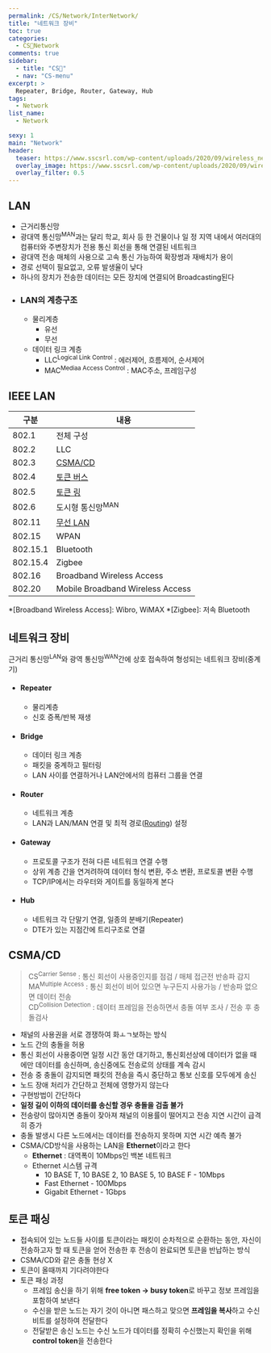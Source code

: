 ```yaml
---
permalink: /CS/Network/InterNetwork/
title: "네트워크 장비"
toc: true
categories:
  - CS🐰Network
comments: true
sidebar:
  - title: "CS🐰"
  - nav: "CS-menu"
excerpt: >
  Repeater, Bridge, Router, Gateway, Hub
tags:
  - Network
list_name:
  - Network

sexy: 1
main: "Network"
header:
  teaser: https://www.sscsrl.com/wp-content/uploads/2020/09/wireless_network_internet_of_things_iot_thinkstock_853701554_3x2-100740688-large.jpg
  overlay_image: https://www.sscsrl.com/wp-content/uploads/2020/09/wireless_network_internet_of_things_iot_thinkstock_853701554_3x2-100740688-large.jpg
  overlay_filter: 0.5
---
```



## LAN
- 근거리통신망
- 광대역 통신망<sup>MAN</sup>과는 달리 학교, 회사 등 한 건물이나 일 정 지역 내에서 여러대의 컴퓨터와 주변장치가 전용 통신 회선을 통해 연결된 네트워크
- 광대역 전송 매체의 사용으로 고속 통신 가능하여 확장썽과 재배치가 용이
- 경로 선택이 필요없고, 오류 발생율이 낮다
- 하나의 장치가 전송한 데이터는 모든 장치에 연결되어 Broadcasting된다
- ### LAN의 계층구조
  - 물리계층
    - 유선 
    - 무선
  - 데이터 링크 계층
    - LLC<sup>Logical Link Control</sup> : 에러제어, 흐름제어, 순서제어
    - MAC<sup>Mediaa Access Control</sup> : MAC주소, 프레임구성

## IEEE LAN

| 구분 | 내용 |
|---------|---------|
|802.1|전체 구성|
|802.2|LLC|
|802.3|[CSMA/CD](#csmacd)|
|802.4|[토큰 버스](#토큰-패싱)|
|802.5|[토큰 링](#토큰-패싱)|
|802.6|도시형 통신망<sup>MAN</sup>|
|802.11|[무선 LAN]()|
|802.15|WPAN|
|802.15.1|Bluetooth|
|802.15.4|Zigbee|
|802.16|Broadband Wireless Access|
|802.20|Mobile Broadband Wireless Access|


*[Broadband Wireless Access]: Wibro, WiMAX
*[Zigbee]: 저속 Bluetooth

## 네트워크 장비
근거리 통신망<sup>LAN</sup>와 광역 통신망<sup>WAN</sup>간에 상호 접속하여 형성되는 네트워크 장비(중계기)

- #### Repeater
  - 물리계층
  - 신호 증폭/반복 재생
- #### Bridge
  - 데이터 링크 계층
  - 패킷을 중계하고 필터링
  - LAN 사이를 연결하거나 LAN안에서의 컴퓨터 그룹을 연결
- #### Router
  - 네트워크 계층
  - LAN과 LAN/MAN 연결 및 최적 경로([Routing](https://chanyoung-dev.github.io/CS/Network/Routing/)) 설정
- #### Gateway
  - 프로토콜 구조가 전혀 다른 네트워크 연결 수행
  - 상위 계층 간을 연겨려하여 데이터 형식 변환, 주소 변환, 프로토콜 변환 수행
  - TCP/IP에서는 라우터와 게이트를 동일하게 본다
- #### Hub
  - 네트워크 각 단말기 연결, 일종의 분배기(Repeater)
  - DTE가 있는 지점간에 트리구조로 연결
  

## CSMA/CD
>CS<sup>Carrier Sense</sup> : 통신 회선이 사용중인지를 점검 / 매체 접근전 반송파 감지  
>MA<sup>Multiple Access</sup> : 통신 회선이 비어 있으면 누구든지 사용가능 / 반송파 없으면 데이터 전송  
>CD<sup>Collision Detection</sup> : 데이터 프레임을 전송하면서 충돌 여부 조사 / 전송 후 충돌검사  

- 채널의 사용권을 서로 경쟁하여 화ㅗㄱ보하는 방식
- 노드 간의 충돌을 허용
- 통신 회선이 사용중이면 일정 시간 동안 대기하고, 통신회선상에 데이터가 없을 때에만 데이터를 송신하며, 송신중에도 전송로의 상태를 계속 감시
- 전송 중 충돌이 감지되면 패킷의 전송을 즉시 중단하고 통보 신호를 모두에게 송신
- 노드 장애 처리가 간단하고 전체에 영향가지 않는다
- 구현방법이 간단하다
- **일정 길이 이하의 데이터를 송신할 경우 충돌을 검출 불가**
- 전송량이 많아지면 충돌이 잦아져 채널의 이용률이 떨어지고 전송 지연 시간이 급격히 증가
- 충돌 발생시 다른 노드에서는 데이터를 전송하지 못하며 지연 시간 예측 불가
- CSMA/CD방식을 사용하는 LAN을 **Ethernet**이라고 한다
  - **Ethernet** : 대역폭이 10Mbps인 백본 네트워크
  - Ethernet 시스템 규격
    - 10 BASE T, 10 BASE 2, 10 BASE 5, 10 BASE F - 10Mbps
    - Fast Ethernet - 100Mbps
    - Gigabit Ethernet - 1Gbps

## 토큰 패싱
- 접속되어 있는 노드들 사이를 토큰이라는 패킷이 순차적으로 순환하는 동안, 자신이 전송하고자 할 때 토큰을 얻어 전송한 후 전송이 완료되면 토큰을 반납하는 방식
- CSMA/CD와 같은 충돌 현상 X
- 토큰이 올때까지 기다려야한다
- 토큰 패싱 과정
  - 프레임 송신을 하기 위해 **free token -> busy token**로 바꾸고 정보 프레임을 포함하여 보낸다
  - 수신을 받은 노드는 자기 것이 아니면 패스하고 맞으면 **프레임을 복사**하고 수신비트를 설정하여 전달한다
  - 전달받은 송신 노드는 수신 노드가 데이터를 정확히 수신했는지 확인을 위해 **control token**을 전송한다
